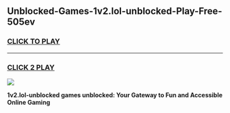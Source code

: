 
## Unblocked-Games-1v2.lol-unblocked-Play-Free-505ev
<h3>
<a href="https://premium76.site?title=1v2.lol-unblocked&ref=20M">CLICK TO PLAY</a></h3>
<hr>

<h3>
<a href="https://premium76.site?title=1v2.lol-unblocked&ref=20M">CLICK 2 PLAY</a>
  
</h3>

<a href="https://premium76.site?title=1v2.lol-unblocked&ref=19M"><img src="https://clearcache.store/games.png"></a>


**1v2.lol-unblocked games unblocked: Your Gateway to Fun and Accessible Online Gaming**
